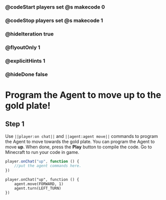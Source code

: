 ### @codeStart players set @s makecode 0
### @codeStop players set @s makecode 1

### @hideIteration true 
### @flyoutOnly 1
### @explicitHints 1
### @hideDone false


# Program the Agent to move up to the gold plate!

## Step 1
Use ``||player:on chat||`` and  ``||agent:agent move||`` commands to program the Agent to move towards the gold plate. You can program the Agent to move **up**. When done, press the **Play** button to compile the code. Go to Minecraft to run your code in game.

```typescript
player.onChat("up", function () {
    //put the agent commands here.
})
```

```ghost
player.onChat("up", function () {
    agent.move(FORWARD, 1)
    agent.turn(LEFT_TURN)
})

```  
